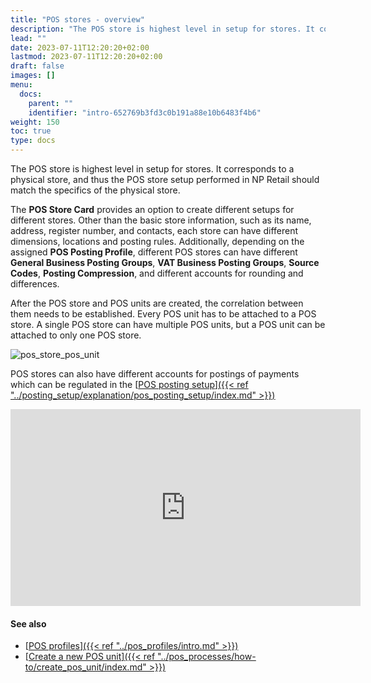 ```yaml
---
title: "POS stores - overview"
description: "The POS store is highest level in setup for stores. It corresponds to a physical store, and thus the POS store setup performed in NP Retail should match the specifics of the physical store."
lead: ""
date: 2023-07-11T12:20:20+02:00
lastmod: 2023-07-11T12:20:20+02:00
draft: false
images: []
menu:
  docs:
    parent: ""
    identifier: "intro-652769b3fd3c0b191a88e10b6483f4b6"
weight: 150
toc: true
type: docs
---
```


The POS store is highest level in setup for stores. It corresponds to a physical store, and thus the POS store setup performed in NP Retail should match the specifics of the physical store. 

The **POS Store Card** provides an option to create different setups for different stores. Other than the basic store information, such as its name, address, register number, and contacts, each store can have different dimensions, locations and posting rules. Additionally, depending on the assigned **POS Posting Profile**, different POS stores can have different **General Business Posting Groups**, **VAT Business Posting Groups**, **Source Codes**, **Posting Compression**, and different accounts for rounding and differences.

After the POS store and POS units are created, the correlation between them needs to be established. Every POS unit has to be attached to a POS store. A single POS store can have multiple POS units, but a POS unit can be attached to only one POS store.

![pos_store_pos_unit](POS%20store%20vs%20pos%20unit.png)

POS stores can also have different accounts for postings of payments which can be regulated in the [<ins>POS posting setup<ins>]({{< ref "../posting_setup/explanation/pos_posting_setup/index.md" >}})

<iframe width="560" height="315" src="https://www.youtube.com/embed/AktQ3262OJ8" title="YouTube video player" frameborder="0" allow="accelerometer; autoplay; clipboard-write; encrypted-media; gyroscope; picture-in-picture; web-share" allowfullscreen></iframe>

#### See also

- [<ins>POS profiles<ins>]({{< ref "../pos_profiles/intro.md" >}})
- [<ins>Create a new POS unit<ins>]({{< ref "../pos_processes/how-to/create_pos_unit/index.md" >}})